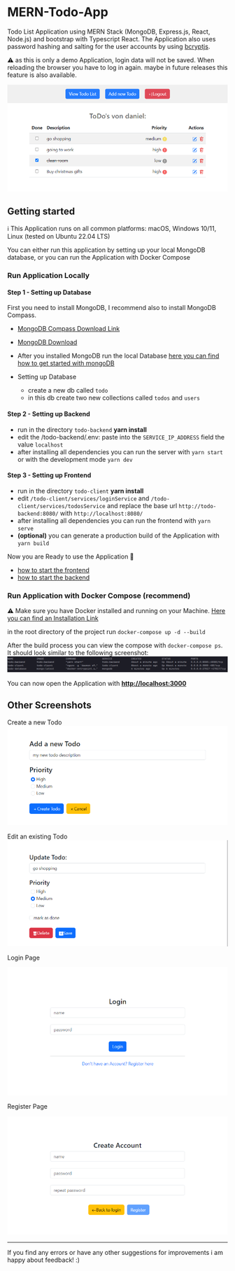 # MERN-Todo-App 
Todo List Application using MERN Stack (MongoDB, Express.js, React, Node.js) and bootstrap with Typescript React. The Application also uses password hashing and salting for the user accounts by using <a href="https://www.npmjs.com/package/bcryptjs">bcryptjs</a>. 

⚠️ as this is only a demo Application, login data will not be saved. When reloading the browser you have to log in again. maybe in future releases this feature is also available.

<img src="screenshots/v1.3.0/TodoList.png">

## Getting started

ℹ️ This Application runs on all common platforms: macOS, Windows 10/11, Linux (tested on Ubuntu 22.04 LTS)

You can either run this application by setting up your local MongoDB database, or you can run the Application
with Docker Compose 

### Run Application Locally

#### Step 1 - Setting up Database
First you need to install MongoDB, I recommend also to install MongoDB Compass.
- <a href="https://www.mongodb.com/try/download/compass">MongoDB Compass Download Link</a>
- <a href="https://www.mongodb.com/try/download/community">MongoDB Download</a>

- After you installed MongoDB run the local Database <a href="https://www.mongodb.com/basics/get-started">here you can find how to get started with mongoDB</a>
- Setting up Database
  - create a new db called ``todo``
  - in this db create two new collections called ``todos`` and ``users``

#### Step 2 - Setting up Backend
- run in the directory ``todo-backend`` **yarn install**
- edit the /todo-backend/.env: paste into the ``SERVICE_IP_ADDRESS`` field the value ``localhost``
- after installing all dependencies you can run the server with ``yarn start`` or with the development mode ``yarn dev``

#### Step 3 - Setting up Frontend
- run in the directory ``todo-client`` **yarn install**
- edit ``/todo-client/services/loginService`` and ``/todo-client/services/todosService`` and replace 
  the base url ``http://todo-backend:8080/`` with ``http://localhost:8080/``
- after installing all dependencies you can run the frontend with ``yarn serve``
- **(optional)** you can generate a production build of the Application with ``yarn build``

Now you are Ready to use the Application 🎉

- <a href="https://github.com/d4niee/MERN-Todo-App/blob/main/todo-client/README.md">how to start the frontend</a>
- <a href="https://github.com/d4niee/MERN-Todo-App/blob/main/todo-backend/README.md">how to start the backend</a>

### Run Application with Docker Compose (recommend)

⚠️ Make sure you have Docker installed and running on your Machine. <a href="https://docs.docker.com/desktop/">Here you can find an Installation Link</a>

in the root directory of the project run ``docker-compose up -d --build``

After the build process you can view the compose with ``docker-compose ps``. It should look similar to the following screenshot:
<img src="screenshots/dockerps.png">

You can now open the Application with 
<a href="http://localhost:3000">**http://localhost:3000**</a>

## Other Screenshots

Create a new Todo
<img src="screenshots/v1.3.0/newTodo.png">

Edit an existing Todo
<img src="screenshots/v1.3.0/UpdateTodo.png">

Login Page

<img src="screenshots/v1.3.0/loginPage.png">

Register Page

<img src="screenshots/v1.3.0/SignUp.png">

<hr/>

If you find any errors or have any other suggestions for improvements i am happy about feedback! :)
